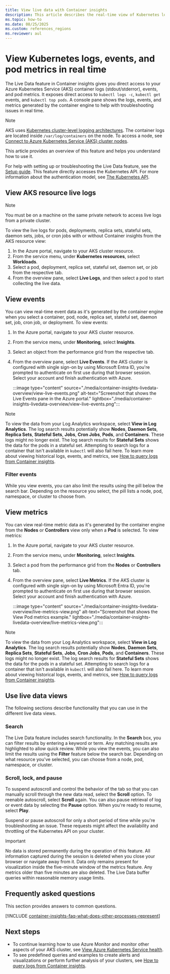 ```yaml
---
title: View live data with Container insights
description: This article describes the real-time view of Kubernetes logs, events, and pod metrics without using kubectl in Container insights.
ms.topic: how-to
ms.date: 08/25/2025
ms.custom: references_regions
ms.reviewer: aul
---
```


# View Kubernetes logs, events, and pod metrics in real time

The Live Data feature in Container insights gives you direct access to your Azure Kubernetes Service (AKS) container logs (stdout/stderror), events, and pod metrics. It exposes direct access to `kubectl logs -c`, `kubectl get` events, and `kubectl top pods`. A console pane shows the logs, events, and metrics generated by the container engine to help with troubleshooting issues in real time.

> [!NOTE]
> AKS uses [Kubernetes cluster-level logging architectures](https://kubernetes.io/docs/concepts/cluster-administration/logging/#cluster-level-logging-architectures). The container logs are located inside `/var/log/containers` on the node. To access a node, see [Connect to Azure Kubernetes Service (AKS) cluster nodes](/azure/aks/node-access).

This article provides an overview of this feature and helps you understand how to use it.

For help with setting up or troubleshooting the Live Data feature, see the [Setup guide](container-insights-livedata-setup.md). This feature directly accesses the Kubernetes API. For more information about the authentication model, see [The Kubernetes API](https://kubernetes.io/docs/concepts/overview/kubernetes-api/).

## View AKS resource live logs

> [!NOTE]
> You must be on a machine on the same private network to access live logs from a private cluster.

To view the live logs for pods, deployments, replica sets, stateful sets, daemon sets, jobs, or cron jobs with or without Container insights from the AKS resource view:

1. In the Azure portal, navigate to your AKS cluster resource.
1. From the service menu, under **Kubernetes resources**, select **Workloads**.
1. Select a pod, deployment, replica set, stateful set, daemon set, or job from the respective tab.
1. From the overview pane, select **Live Logs**, and then select a pod to start collecting the live data.

## View events

You can view real-time event data as it's generated by the container engine when you select a container, pod, node, replica set, stateful set, daemon set, job, cron job, or deployment. To view events:

1. In the Azure portal, navigate to your AKS cluster resource.
1. From the service menu, under **Monitoring**, select **Insights**.
1. Select an object from the performance grid from the respective tab.
1. From the overview pane, select **Live Events**. If the AKS cluster is configured with single sign-on by using Microsoft Entra ID, you're prompted to authenticate on first use during that browser session. Select your account and finish authentication with Azure.

    :::image type="content" source="./media/container-insights-livedata-overview/view-live-events.png" alt-text="Screenshot that shows the Live Events pane in the Azure portal." lightbox="./media/container-insights-livedata-overview/view-live-events.png":::

> [!NOTE]
> To view the data from your Log Analytics workspace, select **View in Log Analytics**. The log search results potentially show **Nodes**, **Daemon Sets**, **Replica Sets**, **Stateful Sets**, **Jobs**, **Cron Jobs**, **Pods**, and **Containers**. These logs might no longer exist. The log search results for **Stateful Sets** shows the data for the pods in a stateful set. Attempting to search logs for a container that isn't available in `kubectl` will also fail here. To learn more about viewing historical logs, events, and metrics, see [How to query logs from Container insights](container-insights-log-query.md).

### Filter events

While you view events, you can also limit the results using the pill below the search bar. Depending on the resource you select, the pill lists a node, pod, namespace, or cluster to choose from.

## View metrics

You can view real-time metric data as it's generated by the container engine from the **Nodes** or **Controllers** view only when a **Pod** is selected. To view metrics:

1. In the Azure portal, navigate to your AKS cluster resource.
1. From the service menu, under **Monitoring**, select **Insights**.
1. Select a pod from the performance grid from the **Nodes** or **Controllers** tab.
1. From the overview pane, select **Live Metrics**. If the AKS cluster is configured with single sign-on by using Microsoft Entra ID, you're prompted to authenticate on first use during that browser session. Select your account and finish authentication with Azure.

    :::image type="content" source="./media/container-insights-livedata-overview/live-metrics-view.png" alt-text="Screenshot that shows the View Pod metrics example." lightbox="./media/container-insights-livedata-overview/live-metrics-view.png":::

> [!NOTE]
> To view the data from your Log Analytics workspace, select **View in Log Analytics**. The log search results potentially show **Nodes**, **Daemon Sets**, **Replica Sets**, **Stateful Sets**, **Jobs**, **Cron Jobs**, **Pods**, and **Containers**. These logs might no longer exist. The log search results for **Stateful Sets** shows the data for the pods in a stateful set. Attempting to search logs for a container that isn't available in `kubectl` will also fail here. To learn more about viewing historical logs, events, and metrics, see [How to query logs from Container insights](container-insights-log-query.md).

## Use live data views

The following sections describe functionality that you can use in the different live data views.

### Search

The Live Data feature includes search functionality. In the **Search** box, you can filter results by entering a keyword or term. Any matching results are highlighted to allow quick review. While you view the events, you can also limit the results using the **Filter** feature below the search bar. Depending on what resource you've selected, you can choose from a node, pod, namespace, or cluster.

### Scroll, lock, and pause

To suspend autoscroll and control the behavior of the tab so that you can manually scroll through the new data read, select the **Scroll** option. To reenable autoscroll, select **Scroll** again. You can also pause retrieval of log or event data by selecting the **Pause** option. When you're ready to resume, select **Play**.

Suspend or pause autoscroll for only a short period of time while you're troubleshooting an issue. These requests might affect the availability and throttling of the Kubernetes API on your cluster.

> [!IMPORTANT]
> No data is stored permanently during the operation of this feature. All information captured during the session is deleted when you close your browser or navigate away from it. Data only remains present for visualization inside the five-minute window of the metrics feature. Any metrics older than five minutes are also deleted. The Live Data buffer queries within reasonable memory usage limits.

## Frequently asked questions

This section provides answers to common questions.

[!INCLUDE [container-insights-faq-what-does-other-processes-represent](includes/container-insights-faq-what-does-other-processes-represent.md)]

## Next steps

- To continue learning how to use Azure Monitor and monitor other aspects of your AKS cluster, see [View Azure Kubernetes Service health](container-insights-analyze.md).
- To see predefined queries and examples to create alerts and visualizations or perform further analysis of your clusters, see [How to query logs from Container insights](container-insights-log-query.md).
